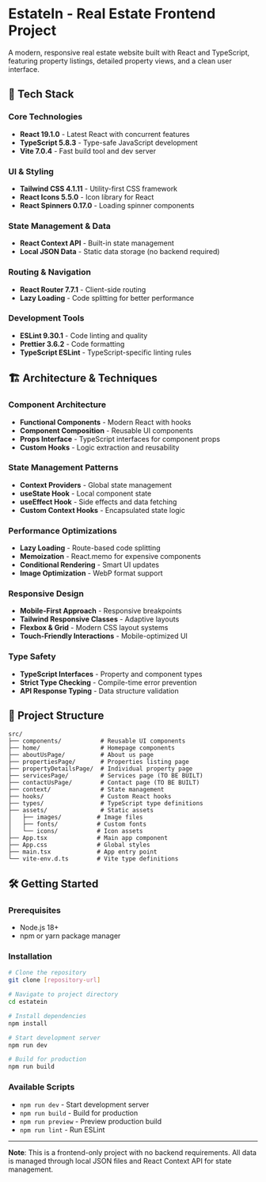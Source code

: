 # EstateIn - Real Estate Frontend Project

A modern, responsive real estate website built with React and TypeScript, featuring property listings, detailed property views, and a clean user interface.

## 🚀 Tech Stack

### Core Technologies

- **React 19.1.0** - Latest React with concurrent features
- **TypeScript 5.8.3** - Type-safe JavaScript development
- **Vite 7.0.4** - Fast build tool and dev server

### UI & Styling

- **Tailwind CSS 4.1.11** - Utility-first CSS framework
- **React Icons 5.5.0** - Icon library for React
- **React Spinners 0.17.0** - Loading spinner components

### State Management & Data

- **React Context API** - Built-in state management
- **Local JSON Data** - Static data storage (no backend required)

### Routing & Navigation

- **React Router 7.7.1** - Client-side routing
- **Lazy Loading** - Code splitting for better performance

### Development Tools

- **ESLint 9.30.1** - Code linting and quality
- **Prettier 3.6.2** - Code formatting
- **TypeScript ESLint** - TypeScript-specific linting rules

## 🏗️ Architecture & Techniques

### Component Architecture

- **Functional Components** - Modern React with hooks
- **Component Composition** - Reusable UI components
- **Props Interface** - TypeScript interfaces for component props
- **Custom Hooks** - Logic extraction and reusability

### State Management Patterns

- **Context Providers** - Global state management
- **useState Hook** - Local component state
- **useEffect Hook** - Side effects and data fetching
- **Custom Context Hooks** - Encapsulated state logic

### Performance Optimizations

- **Lazy Loading** - Route-based code splitting
- **Memoization** - React.memo for expensive components
- **Conditional Rendering** - Smart UI updates
- **Image Optimization** - WebP format support

### Responsive Design

- **Mobile-First Approach** - Responsive breakpoints
- **Tailwind Responsive Classes** - Adaptive layouts
- **Flexbox & Grid** - Modern CSS layout systems
- **Touch-Friendly Interactions** - Mobile-optimized UI

### Type Safety

- **TypeScript Interfaces** - Property and component types
- **Strict Type Checking** - Compile-time error prevention
- **API Response Typing** - Data structure validation

## 📁 Project Structure

```
src/
├── components/           # Reusable UI components
├── home/                 # Homepage components
├── aboutUsPage/          # About us page
├── propertiesPage/       # Properties listing page
├── propertyDetailsPage/  # Individual property page
├── servicesPage/         # Services page (TO BE BUILT)
├── contactUsPage/        # Contact page (TO BE BUILT)
├── context/              # State management
├── hooks/                # Custom React hooks
├── types/                # TypeScript type definitions
├── assets/               # Static assets
│   ├── images/          # Image files
│   ├── fonts/           # Custom fonts
│   └── icons/           # Icon assets
├── App.tsx              # Main app component
├── App.css              # Global styles
├── main.tsx             # App entry point
└── vite-env.d.ts        # Vite type definitions
```

## 🛠️ Getting Started

### Prerequisites

- Node.js 18+
- npm or yarn package manager

### Installation

```bash
# Clone the repository
git clone [repository-url]

# Navigate to project directory
cd estatein

# Install dependencies
npm install

# Start development server
npm run dev

# Build for production
npm run build
```

### Available Scripts

- `npm run dev` - Start development server
- `npm run build` - Build for production
- `npm run preview` - Preview production build
- `npm run lint` - Run ESLint

---

**Note**: This is a frontend-only project with no backend requirements. All data is managed through local JSON files and React Context API for state management.

